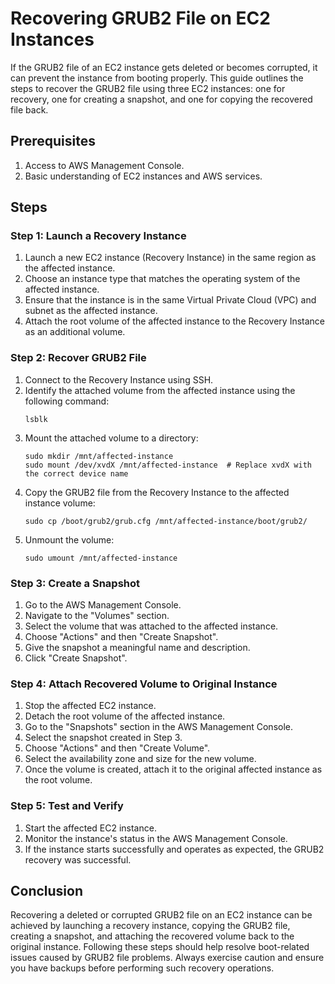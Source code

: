 # Recovering GRUB2 File on EC2 Instances

If the GRUB2 file of an EC2 instance gets deleted or becomes corrupted, it can prevent the instance from booting properly. This guide outlines the steps to recover the GRUB2 file using three EC2 instances: one for recovery, one for creating a snapshot, and one for copying the recovered file back.

## Prerequisites

1. Access to AWS Management Console.
2. Basic understanding of EC2 instances and AWS services.

## Steps

### Step 1: Launch a Recovery Instance

1. Launch a new EC2 instance (Recovery Instance) in the same region as the affected instance.
2. Choose an instance type that matches the operating system of the affected instance.
3. Ensure that the instance is in the same Virtual Private Cloud (VPC) and subnet as the affected instance.
4. Attach the root volume of the affected instance to the Recovery Instance as an additional volume.

### Step 2: Recover GRUB2 File

1. Connect to the Recovery Instance using SSH.
2. Identify the attached volume from the affected instance using the following command:
   ```
   lsblk
   ```
3. Mount the attached volume to a directory:
   ```
   sudo mkdir /mnt/affected-instance
   sudo mount /dev/xvdX /mnt/affected-instance  # Replace xvdX with the correct device name
   ```
4. Copy the GRUB2 file from the Recovery Instance to the affected instance volume:
   ```
   sudo cp /boot/grub2/grub.cfg /mnt/affected-instance/boot/grub2/
   ```
5. Unmount the volume:
   ```
   sudo umount /mnt/affected-instance
   ```

### Step 3: Create a Snapshot

1. Go to the AWS Management Console.
2. Navigate to the "Volumes" section.
3. Select the volume that was attached to the affected instance.
4. Choose "Actions" and then "Create Snapshot".
5. Give the snapshot a meaningful name and description.
6. Click "Create Snapshot".

### Step 4: Attach Recovered Volume to Original Instance

1. Stop the affected EC2 instance.
2. Detach the root volume of the affected instance.
3. Go to the "Snapshots" section in the AWS Management Console.
4. Select the snapshot created in Step 3.
5. Choose "Actions" and then "Create Volume".
6. Select the availability zone and size for the new volume.
7. Once the volume is created, attach it to the original affected instance as the root volume.

### Step 5: Test and Verify

1. Start the affected EC2 instance.
2. Monitor the instance's status in the AWS Management Console.
3. If the instance starts successfully and operates as expected, the GRUB2 recovery was successful.

## Conclusion

Recovering a deleted or corrupted GRUB2 file on an EC2 instance can be achieved by launching a recovery instance, copying the GRUB2 file, creating a snapshot, and attaching the recovered volume back to the original instance. Following these steps should help resolve boot-related issues caused by GRUB2 file problems. Always exercise caution and ensure you have backups before performing such recovery operations.
